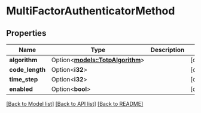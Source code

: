 # MultiFactorAuthenticatorMethod

## Properties

Name | Type | Description | Notes
------------ | ------------- | ------------- | -------------
**algorithm** | Option<[**models::TotpAlgorithm**](TOTPAlgorithm.md)> |  | [optional]
**code_length** | Option<**i32**> |  | [optional]
**time_step** | Option<**i32**> |  | [optional]
**enabled** | Option<**bool**> |  | [optional]

[[Back to Model list]](../README.md#documentation-for-models) [[Back to API list]](../README.md#documentation-for-api-endpoints) [[Back to README]](../README.md)


